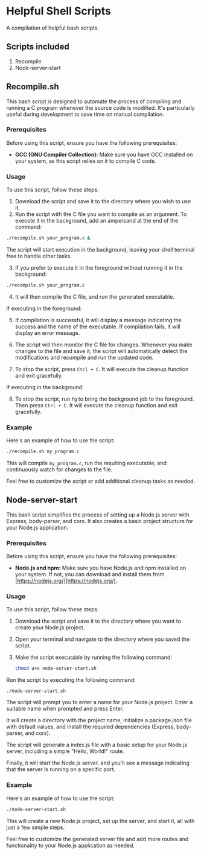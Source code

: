 # Helpful Shell Scripts
A compilation of helpful bash scripts. 

## Scripts included
1. Recompile
2. Node-server-start

## Recompile.sh

This bash script is designed to automate the process of compiling and running a C program whenever the source code is modified. It's particularly useful during development to save time on manual compilation.

### Prerequisites

Before using this script, ensure you have the following prerequisites:

- **GCC (GNU Compiler Collection):** Make sure you have GCC installed on your system, as this script relies on it to compile C code.

### Usage

To use this script, follow these steps:

1. Download the script and save it to the directory where you wish to use it.
2. Run the script with the C file you want to compile as an argument. To execute it in the background, add an ampersand at the end of the command:

```bash
./recompile.sh your_program.c &
```
The script will start execution in the background, leaving your shell terminal free to handle other tasks.

3. If you prefer to execute it in the foreground without running it in the background:

```bash
./recompile.sh your_program.c
```

4. It will then compile the C file, and run the generated executable. 

If executing in the foreground:

5. If compilation is successful, it will display a message indicating the success and the name of the executable. If compilation fails, it will display an error message.

6. The script will then monitor the C file for changes. Whenever you make changes to the file and save it, the script will automatically detect the modifications and recompile and run the updated code.

7. To stop the script, press `Ctrl + C`. It will execute the cleanup function and exit gracefully.

If executing in the background:

8.  To stop the script, run `fg` to bring the background job to the foreground. Then press `Ctrl + C`. It will execute the cleanup function and exit gracefully.

### Example

Here's an example of how to use the script:

```bash
./recompile.sh my_program.c
```

This will compile `my_program.c`, run the resulting executable, and continuously watch for changes to the file.

Feel free to customize the script or add additional cleanup tasks as needed.

## Node-server-start

This bash script simplifies the process of setting up a Node.js server with Express, body-parser, and cors. It also creates a basic project structure for your Node.js application.

### Prerequisites

Before using this script, ensure you have the following prerequisites:

- **Node.js and npm:** Make sure you have Node.js and npm installed on your system. If not, you can download and install them from [https://nodejs.org/](https://nodejs.org/).

### Usage

To use this script, follow these steps:

1. Download the script and save it to the directory where you want to create your Node.js project.

2. Open your terminal and navigate to the directory where you saved the script.

3. Make the script executable by running the following command:

   ```bash
   chmod u+x node-server-start.sh
    ```
Run the script by executing the following command:

```
./node-server-start.sh
```
The script will prompt you to enter a name for your Node.js project. Enter a suitable name when prompted and press Enter.

It will create a directory with the project name, initialize a package.json file with default values, and install the required dependencies (Express, body-parser, and cors).

The script will generate a index.js file with a basic setup for your Node.js server, including a simple "Hello, World!" route.

Finally, it will start the Node.js server, and you'll see a message indicating that the server is running on a specific port.

### Example
Here's an example of how to use the script:

```bash
./node-server-start.sh
```
This will create a new Node.js project, set up the server, and start it, all with just a few simple steps.

Feel free to customize the generated server file and add more routes and functionality to your Node.js application as needed.
